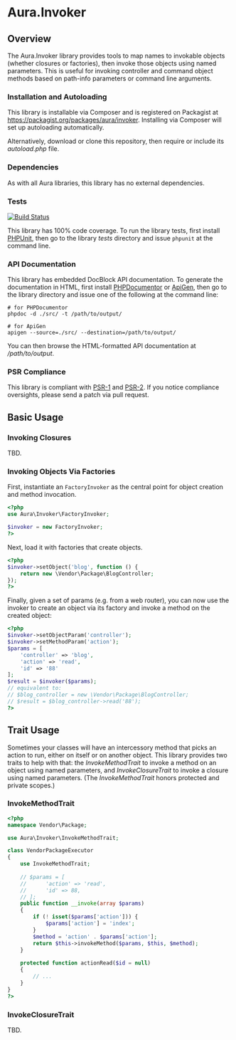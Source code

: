 # Aura.Invoker

## Overview

The Aura.Invoker library provides tools to map names to invokable objects
(whether closures or factories), then invoke those objects using named
parameters. This is useful for invoking controller and command object methods
based on path-info parameters or command line arguments.

### Installation and Autoloading

This library is installable via Composer and is registered on Packagist at
<https://packagist.org/packages/aura/invoker>. Installing via Composer will
set up autoloading automatically.

Alternatively, download or clone this repository, then require or include its
_autoload.php_ file.

### Dependencies

As with all Aura libraries, this library has no external dependencies.

### Tests

[![Build Status](https://travis-ci.org/auraphp/Aura.Invoker.png?branch=develop-2)](https://travis-ci.org/auraphp/Aura.Invoker)

This library has 100% code coverage. To run the library tests, first install
[PHPUnit][], then go to the library _tests_ directory and issue `phpunit` at
the command line.

[PHPUnit]: http://phpunit.de/manual/

### API Documentation

This library has embedded DocBlock API documentation. To generate the
documentation in HTML, first install [PHPDocumentor][] or [ApiGen][], then go
to the library directory and issue one of the following at the command line:

    # for PHPDocumentor
    phpdoc -d ./src/ -t /path/to/output/
    
    # for ApiGen
    apigen --source=./src/ --destination=/path/to/output/

You can then browse the HTML-formatted API documentation at _/path/to/output_.

[PHPDocumentor]: http://phpdoc.org/docs/latest/for-users/installation.html
[ApiGen]: http://apigen.org/#installation

### PSR Compliance

This library is compliant with [PSR-1][] and [PSR-2][]. If you notice
compliance oversights, please send a patch via pull request.

[PSR-1]: https://github.com/php-fig/fig-standards/blob/master/accepted/PSR-1-basic-coding-standard.md
[PSR-2]: https://github.com/php-fig/fig-standards/blob/master/accepted/PSR-2-coding-style-guide.md


## Basic Usage

### Invoking Closures

TBD.
 
### Invoking Objects Via Factories

First, instantiate an `FactoryInvoker` as the central point for object
creation and method invocation.

```php
<?php
use Aura\Invoker\FactoryInvoker;

$invoker = new FactoryInvoker;
?>
```

Next, load it with factories that create objects.

```php
<?php
$invoker->setObject('blog', function () {
    return new \Vendor\Package\BlogController;
});
?>
```

Finally, given a set of params (e.g. from a web router), you can now use the
invoker to create an object via its factory and invoke a method on the created
object:

```php
<?php
$invoker->setObjectParam('controller');
$invoker->setMethodParam('action');
$params = [
    'controller' => 'blog',
    'action' => 'read',
    'id' => '88'
];
$result = $invoker($params);
// equivalent to:
// $blog_controller = new \Vendor\Package\BlogController;
// $result = $blog_controller->read('88');
?>
```

## Trait Usage

Sometimes your classes will have an intercessory method that picks an action
to run, either on itself or on another object. This library provides two
traits to help with that: the _InvokeMethodTrait_ to invoke a method on an
object using named parameters, and _InvokeClosureTrait_ to invoke a closure
using named parameters.  (The _InvokeMethodTrait_ honors protected and private
scopes.)

### InvokeMethodTrait

```php
<?php
namespace Vendor\Package;

use Aura\Invoker\InvokeMethodTrait;

class VendorPackageExecutor
{
    use InvokeMethodTrait;
    
    // $params = [
    //      'action' => 'read',
    //      'id' => 88,
    // ];
    public function __invoke(array $params)
    {
        if (! isset($params['action'])) {
            $params['action'] = 'index';
        }
        $method = 'action' . $params['action'];
        return $this->invokeMethod($params, $this, $method);
    }
    
    protected function actionRead($id = null)
    {
        // ...
    }
}
?>
```

### InvokeClosureTrait

TBD.
